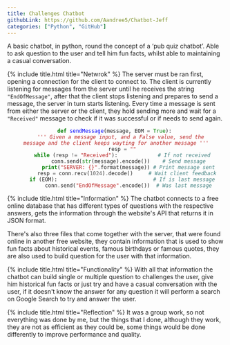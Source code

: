 ```yaml
---
title: Challenges Chatbot
githubLink: https://github.com/Aandree5/Chatbot-Jeff
categories: ["Python", "GitHub"]
---
```


A basic chatbot, in python, round the concept of a ‘pub quiz chatbot’. Able to ask question to the user and tell him fun facts, whilst able to maintaining a casual conversation.


{% include title.html title="Netwrok" %}
The server must be ran first, opening a connection for the client to connect to. The client is currently listening for messages from the server until he receives the string <code>"EndOfMessage"</code>, after that the client stops listening and prepares to send a message, the server in turn starts listening.
Every time a message is sent from either the server or the client, they hold sending more and wait for a <code>"Received"</code> message to check if it was successful or if needs to send again.

<center>
<code><span style="color: #008000; font-weight: bold">def</span> <span style="color: #0000FF">sendMessage</span>(message, EOM <span style="color: #5d5d5d">=</span> <span style="color: #008000">True</span>): 
    <span style="color: #BA2121; font-style: italic">''' Given a message input, and a False value, send the </span>
<span style="color: #BA2121; font-style: italic">message and the client keeps wayting for another message '''</span>
    resp <span style="color: #5d5d5d">=</span> <span style="color: #BA2121">""</span>
    <span style="color: #008000; font-weight: bold">while</span> (resp <span style="color: #5d5d5d">!=</span> <span style="color: #BA2121">"Received"</span>):             <span style="color: #408080; font-style: italic"># If not received</span>
        conn<span style="color: #5d5d5d">.</span>send(<span style="color: #008000">str</span>(message)<span style="color: #5d5d5d">.</span>encode())    <span style="color: #408080; font-style: italic"># Send message</span>
        <span style="color: #008000; font-weight: bold">print</span>(<span style="color: #BA2121">"SERVER: {}"</span><span style="color: #5d5d5d">.</span>format(message)) <span style="color: #408080; font-style: italic"># Print message sent</span>
        resp <span style="color: #5d5d5d">=</span> conn<span style="color: #5d5d5d">.</span>recv(<span style="color: #5d5d5d">1024</span>)<span style="color: #5d5d5d">.</span>decode()     <span style="color: #408080; font-style: italic"># Wait client feedback </span>
    <span style="color: #008000; font-weight: bold">if</span> (EOM):                               <span style="color: #408080; font-style: italic"># If is last message</span>
        conn<span style="color: #5d5d5d">.</span>send(<span style="color: #BA2121">"EndOfMessage"</span><span style="color: #5d5d5d">.</span>encode())  <span style="color: #408080; font-style: italic"># Was last message</span>
</code>
</center>


{% include title.html title="Information" %}
The chatbot connects to a free online database that has different types of questions with the respective answers, gets the information through the website's API that returns it in JSON format.

There's also three files that come together with the server, that were found online in another free website, they contain information that is used to show fun facts about historical events, famous birthdays or famous quotes, they are also used to build question for the user with that information.


{% include title.html title="Functionality" %}
With all that information the chatbot can build single or multiple question to challenges the user, give him historical fun facts or just try and have a casual conversation with the user, if it doesn't know the answer for any question it will perform a search on Google Search to try and answer the user.


{% include title.html title="Reflection" %}
It was a group work, so not everything was done by me, but the things that I done, although they work, they are not as efficient as they could be, some things would be done differently to improve performance and quality.
